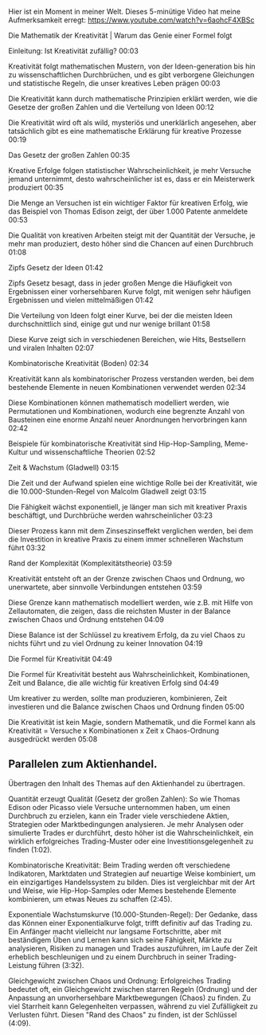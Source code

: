 Hier ist ein Moment in meiner Welt. Dieses 5-minütige Video hat meine Aufmerksamkeit erregt: https://www.youtube.com/watch?v=6aohcF4XBSc

Die Mathematik der Kreativität | Warum das Genie einer Formel folgt

Einleitung: Ist Kreativität zufällig? 
00:03

Kreativität folgt mathematischen Mustern, von der Ideen-generation bis hin zu wissenschaftlichen Durchbrüchen, und es gibt verborgene Gleichungen und statistische Regeln, die unser kreatives Leben prägen 
00:03


Die Kreativität kann durch mathematische Prinzipien erklärt werden, wie die Gesetze der großen Zahlen und die Verteilung von Ideen 
00:12


Die Kreativität wird oft als wild, mysteriös und unerklärlich angesehen, aber tatsächlich gibt es eine mathematische Erklärung für kreative Prozesse 
00:19


Das Gesetz der großen Zahlen 
00:35

Kreative Erfolge folgen statistischer Wahrscheinlichkeit, je mehr Versuche jemand unternimmt, desto wahrscheinlicher ist es, dass er ein Meisterwerk produziert 
00:35


Die Menge an Versuchen ist ein wichtiger Faktor für kreativen Erfolg, wie das Beispiel von Thomas Edison zeigt, der über 1.000 Patente anmeldete 
00:53


Die Qualität von kreativen Arbeiten steigt mit der Quantität der Versuche, je mehr man produziert, desto höher sind die Chancen auf einen Durchbruch 
01:08


Zipfs Gesetz der Ideen 
01:42

Zipfs Gesetz besagt, dass in jeder großen Menge die Häufigkeit von Ergebnissen einer vorhersehbaren Kurve folgt, mit wenigen sehr häufigen Ergebnissen und vielen mittelmäßigen 
01:42


Die Verteilung von Ideen folgt einer Kurve, bei der die meisten Ideen durchschnittlich sind, einige gut und nur wenige brillant 
01:58


Diese Kurve zeigt sich in verschiedenen Bereichen, wie Hits, Bestsellern und viralen Inhalten 
02:07


Kombinatorische Kreativität (Boden) 
02:34

Kreativität kann als kombinatorischer Prozess verstanden werden, bei dem bestehende Elemente in neuen Kombinationen verwendet werden 
02:34


Diese Kombinationen können mathematisch modelliert werden, wie Permutationen und Kombinationen, wodurch eine begrenzte Anzahl von Bausteinen eine enorme Anzahl neuer Anordnungen hervorbringen kann 
02:42


Beispiele für kombinatorische Kreativität sind Hip-Hop-Sampling, Meme-Kultur und wissenschaftliche Theorien 
02:52


Zeit & Wachstum (Gladwell) 
03:15

Die Zeit und der Aufwand spielen eine wichtige Rolle bei der Kreativität, wie die 10.000-Stunden-Regel von Malcolm Gladwell zeigt 
03:15


Die Fähigkeit wächst exponentiell, je länger man sich mit kreativer Praxis beschäftigt, und Durchbrüche werden wahrscheinlicher 
03:23


Dieser Prozess kann mit dem Zinseszinseffekt verglichen werden, bei dem die Investition in kreative Praxis zu einem immer schnelleren Wachstum führt 
03:32


Rand der Komplexität (Komplexitätstheorie) 
03:59

Kreativität entsteht oft an der Grenze zwischen Chaos und Ordnung, wo unerwartete, aber sinnvolle Verbindungen entstehen 
03:59


Diese Grenze kann mathematisch modelliert werden, wie z.B. mit Hilfe von Zellautomaten, die zeigen, dass die reichsten Muster in der Balance zwischen Chaos und Ordnung entstehen 
04:09


Diese Balance ist der Schlüssel zu kreativem Erfolg, da zu viel Chaos zu nichts führt und zu viel Ordnung zu keiner Innovation 
04:19


Die Formel für Kreativität 
04:49

Die Formel für Kreativität besteht aus Wahrscheinlichkeit, Kombinationen, Zeit und Balance, die alle wichtig für kreativen Erfolg sind 
04:49


Um kreativer zu werden, sollte man produzieren, kombinieren, Zeit investieren und die Balance zwischen Chaos und Ordnung finden 
05:00


Die Kreativität ist kein Magie, sondern Mathematik, und die Formel kann als Kreativität = Versuche x Kombinationen x Zeit x Chaos-Ordnung ausgedrückt werden 
05:08









## Parallelen zum Aktienhandel.

Übertragen den Inhalt des Themas auf den Aktienhandel zu übertragen.



Quantität erzeugt Qualität (Gesetz der großen Zahlen): So wie Thomas Edison oder Picasso viele Versuche unternommen haben, um einen Durchbruch zu erzielen, kann ein Trader viele verschiedene Aktien, Strategien oder Marktbedingungen analysieren. Je mehr Analysen oder simulierte Trades er durchführt, desto höher ist die Wahrscheinlichkeit, ein wirklich erfolgreiches Trading-Muster oder eine Investitionsgelegenheit zu finden (1:02).



Kombinatorische Kreativität: Beim Trading werden oft verschiedene Indikatoren, Marktdaten und Strategien auf neuartige Weise kombiniert, um ein einzigartiges Handelssystem zu bilden. Dies ist vergleichbar mit der Art und Weise, wie Hip-Hop-Samples oder Memes bestehende Elemente kombinieren, um etwas Neues zu schaffen (2:45).



Exponentiale Wachstumskurve (10.000-Stunden-Regel): Der Gedanke, dass das Können einer Exponentialkurve folgt, trifft definitiv auf das Trading zu. Ein Anfänger macht vielleicht nur langsame Fortschritte, aber mit beständigem Üben und Lernen kann sich seine Fähigkeit, Märkte zu analysieren, Risiken zu managen und Trades auszuführen, im Laufe der Zeit erheblich beschleunigen und zu einem Durchbruch in seiner Trading-Leistung führen (3:32).



Gleichgewicht zwischen Chaos und Ordnung: Erfolgreiches Trading bedeutet oft, ein Gleichgewicht zwischen starren Regeln (Ordnung) und der Anpassung an unvorhersehbare Marktbewegungen (Chaos) zu finden. Zu viel Starrheit kann Gelegenheiten verpassen, während zu viel Zufälligkeit zu Verlusten führt. Diesen "Rand des Chaos" zu finden, ist der Schlüssel (4:09).